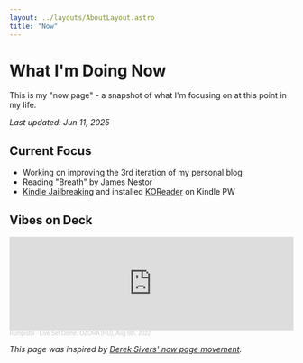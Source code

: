 ```yaml
---
layout: ../layouts/AboutLayout.astro
title: "Now"
---
```


# What I'm Doing Now

This is my "now page" - a snapshot of what I'm focusing on at this point in my life.

*Last updated: Jun 11, 2025*

## Current Focus
- Working on improving the 3rd iteration of my personal blog
- Reading "Breath" by James Nestor
- [Kindle Jailbreaking](https://kindlemodding.org/jailbreaking/WinterBreak/) and installed [KOReader](https://koreader.rocks) on Kindle PW

## Vibes on Deck
<div>
<iframe width="100%" height="166" scrolling="no" frameborder="no" allow="autoplay" src="https://w.soundcloud.com/player/?url=https%3A//api.soundcloud.com/tracks/1496086573&color=%2318662a&auto_play=false&hide_related=false&show_comments=true&show_user=true&show_reposts=false&show_teaser=true"></iframe><div style="font-size: 10px; color: #cccccc;line-break: anywhere;word-break: normal;overflow: hidden;white-space: nowrap;text-overflow: ellipsis; font-family: Interstate,Lucida Grande,Lucida Sans Unicode,Lucida Sans,Garuda,Verdana,Tahoma,sans-serif;font-weight: 100;"><a href="https://soundcloud.com/rumpistol" title="Rumpistol" target="_blank" style="color: #cccccc; text-decoration: none;">Rumpistol</a> · <a href="https://soundcloud.com/rumpistol/live-set-dome-ozora-hu-aug-6th-2022" title="Live Set Dome, OZORA (HU), Aug 6th, 2022" target="_blank" style="color: #cccccc; text-decoration: none;">Live Set Dome, OZORA (HU), Aug 6th, 2022</a></div>
</div>

*This page was inspired by [Derek Sivers' now page movement](https://nownownow.com/about).*